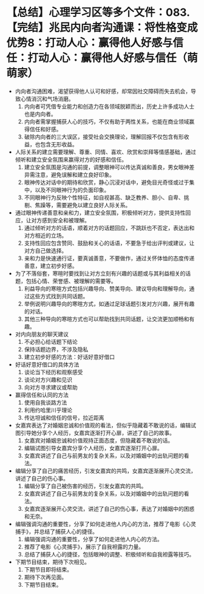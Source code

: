# 【总结】心理学习区等多个文件：083.【完结】兆民内向者沟通课：将性格变成优势8：打动人心：赢得他人好感与信任：打动人心：赢得他人好感与信任（萌萌家）

-   内向者沟通困难，渴望获得他人认可和好感，却常因社交障碍而失去机会，导致心情消沉和气场消磨。
    1.  内向者可凭借专业能力和创造力在各领域脱颖而出，历史上许多成功人士也是内向者。
    2.  内向者需掌握捕获人心的技巧，不仅有助于两性关系，也能在商业领域赢得信任和好感。
    3.  破除内向者的三大误区，接受社会交换理论，理解回报不仅包含有形收益，也包含无形收益。
-   人际关系的建立需要理解、尊重、同情、喜欢、欣赏和崇拜等情感基础，通过倾听和建立安全氛围来赢得对方的好感和信任。
    1.  建立安全氛围是沟通的前提，调整眼神可以传达真诚和善良，男女眼神差异需注意，避免误解和建立良好印象。
    2.  眼神传达对话中的期待和欣赏，静心沉浸对话中，避免目光奇怪或过于集中，以及不同眼神行为的负面印象。
    3.  不同眼神行为反映个性特征，如自视甚高、缺乏教养、胆小、自卑、挑剔、焦躁等，需要避免以建立良好人际关系。
-   通过眼神传递善意和亲和力，建立安全氛围，积极倾听对方，提供支持性回应，让对方感到安全和被理解。
    1.  通过倾听对方的话语，顺着对方的话题回应，不跳跃也不否定，表达出和对方相近的立场。
    2.  支持性回应包含赞同、鼓励和关心的话语，不要急于给出评判或建议，让对方自己做选择。
    3.  亲和力是快速通行证，要真诚善意，不要做作，通过关怀体恤的态度传递善意，建立初步好感。
-   为了不落俗套，寒暄时要找到让对方立刻有兴趣的话题或与其利益相关的话题，包括心情、荣誉感、被理解的需要等。
    1.  利益导向的寒暄方式包括兴趣导向、赞美导向、建议导向和理解导向，通过这些方式找到共同话题。
    2.  举例说明兴趣导向的寒暄方式，如通过足球话题引发对方兴趣，展开有趣的对话。
    3.  其他三种导向的寒暄方式也可以帮助找到共同话题，让交流更加顺畅和有趣。
-   对内向朋友的聊天建议
    1.  不必担心给话题下结论
    2.  保持话题边界，不涉及隐私
    3.  建立初步好感的方法：好话好意好借口
-   好话好意好借口的具体方法
    1.  谈论当下经历和观察感受
    2.  谈论对方兴趣和见识
    3.  向对方寻求建议或帮助
-   赢得信任和认同的方法
    1.  使用自我谈路方法
    2.  利用约哈里川乎理论
    3.  传达坦诚和信任的信号，拉近距离
-   女嘉宾表达了对婚姻忠诚和价值观的看法，但似乎隐藏着不敢说的话，编辑试图引导她分享个人经历，女嘉宾逐渐打开心扉，讲述了自己的故事。
    1.  女嘉宾对婚姻忠诚和价值观持正面态度，但隐藏着不敢说的话。
    2.  编辑试图引导女嘉宾分享个人经历，女嘉宾逐渐打开心扉。
    3.  女嘉宾讲述了自己与前男友的复杂关系，以及对婚姻中的出轨问题的看法。
-   编辑分享了自己的痛苦经历，引发女嘉宾的共鸣，女嘉宾逐渐展开心灵交流，讲述了自己的伤心事。
    1.  编辑分享了自己被伤害的经历，引发女嘉宾的共鸣。
    2.  女嘉宾讲述了自己与前男友的复杂关系，以及对婚姻中的出轨问题的看法。
    3.  女嘉宾逐渐展开心灵交流，讲述了自己的伤心事，表达了对婚姻中的困惑和无奈。
-   编辑强调沟通的重要性，分享了如何走进他人内心的方法，推荐了电影《心灵捕手》，并总结了捕获人心的捷径。
    1.  编辑强调沟通的重要性，分享了如何走进他人内心的方法。
    2.  推荐了电影《心灵捕手》，展示了自我袒露的力量。
    3.  总结了捕获人心的捷径，包括眼神的调整、积极倾听和自我袒露等技巧。
-   下期节目结束，期待下次相见。
    1.  下期节目即将结束。
    2.  期待下次再见面。
    3.  下期节目结束。